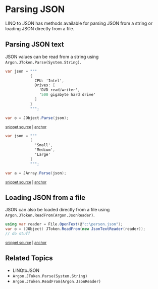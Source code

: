 # Parsing JSON

LINQ to JSON has methods available for parsing JSON from a string or loading JSON directly from a file.


## Parsing JSON text

JSON values can be read from a string using `Argon.JToken.Parse(System.String)`.

<!-- snippet: LinqToJsonCreateParse -->
<a id='snippet-LinqToJsonCreateParse'></a>
```cs
var json = """
           {
             CPU: 'Intel',
             Drives: [
               'DVD read/writer',
               '500 gigabyte hard drive'
             ]
           }
           """;

var o = JObject.Parse(json);
```
<sup><a href='/src/ArgonTests/Documentation/LinqToJsonTests.cs#L166-L180' title='Snippet source file'>snippet source</a> | <a href='#snippet-LinqToJsonCreateParse' title='Start of snippet'>anchor</a></sup>
<!-- endSnippet -->

<!-- snippet: LinqToJsonCreateParseArray -->
<a id='snippet-LinqToJsonCreateParseArray'></a>
```cs
var json = """
           [
             'Small',
             'Medium',
             'Large'
           ]
           """;

var a = JArray.Parse(json);
```
<sup><a href='/src/ArgonTests/Documentation/LinqToJsonTests.cs#L186-L198' title='Snippet source file'>snippet source</a> | <a href='#snippet-LinqToJsonCreateParseArray' title='Start of snippet'>anchor</a></sup>
<!-- endSnippet -->


## Loading JSON from a file

JSON can also be loaded directly from a file using `Argon.JToken.ReadFrom(Argon.JsonReader)`.

<!-- snippet: LinqToJsonReadObject -->
<a id='snippet-LinqToJsonReadObject'></a>
```cs
using var reader = File.OpenText(@"c:\person.json");
var o = (JObject) JToken.ReadFrom(new JsonTextReader(reader));
// do stuff
```
<sup><a href='/src/ArgonTests/Documentation/LinqToJsonTests.cs#L210-L216' title='Snippet source file'>snippet source</a> | <a href='#snippet-LinqToJsonReadObject' title='Start of snippet'>anchor</a></sup>
<!-- endSnippet -->


## Related Topics

 * LINQtoJSON
 * `Argon.JToken.Parse(System.String)`
 * `Argon.JToken.ReadFrom(Argon.JsonReader)`
